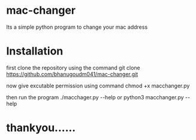 # mac-changer
Its a simple python program to change your mac address

# Installation
first clone the repository using the command
git clone https://github.com/bhanugoudm041/mac-changer.git


now give excutable permission using command
chmod +x macchanger.py

then run the program
./macchager.py --help or python3 macchanger.py --help

# thankyou......
